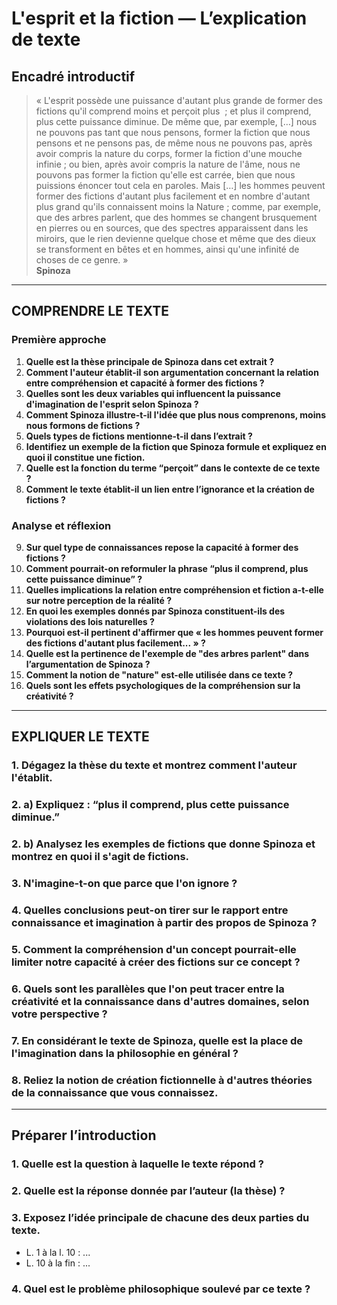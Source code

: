 # L'esprit et la fiction — L’explication de texte

## Encadré introductif
> « L'esprit possède une puissance d'autant plus grande de former des fictions qu'il comprend moins et perçoit plus  ; et plus il comprend, plus cette puissance diminue. De même que, par exemple, […] nous ne pouvons pas tant que nous pensons, former la fiction que nous pensons et ne pensons pas, de même nous ne pouvons pas, après avoir compris la nature du corps, former la fiction d'une mouche infinie ; ou bien, après avoir compris la nature de l'âme, nous ne pouvons pas former la fiction qu'elle est carrée, bien que nous puissions énoncer tout cela en paroles. Mais […] les hommes peuvent former des fictions d'autant plus facilement et en nombre d'autant plus grand qu'ils connaissent moins la Nature ; comme, par exemple, que des arbres parlent, que des hommes se changent brusquement en pierres ou en sources, que des spectres apparaissent dans les miroirs, que le rien devienne quelque chose et même que des dieux se transforment en bêtes et en hommes, ainsi qu'une infinité de choses de ce genre. »  
> **Spinoza**

---

## COMPRENDRE LE TEXTE

### Première approche

1. **Quelle est la thèse principale de Spinoza dans cet extrait ?**
2. **Comment l'auteur établit-il son argumentation concernant la relation entre compréhension et capacité à former des fictions ?**
3. **Quelles sont les deux variables qui influencent la puissance d'imagination de l'esprit selon Spinoza ?**
4. **Comment Spinoza illustre-t-il l'idée que plus nous comprenons, moins nous formons de fictions ?**
5. **Quels types de fictions mentionne-t-il dans l’extrait ?**
6. **Identifiez un exemple de la fiction que Spinoza formule et expliquez en quoi il constitue une fiction.**
7. **Quelle est la fonction du terme “perçoit” dans le contexte de ce texte ?**
8. **Comment le texte établit-il un lien entre l’ignorance et la création de fictions ?**

### Analyse et réflexion

9. **Sur quel type de connaissances repose la capacité à former des fictions ?**
10. **Comment pourrait-on reformuler la phrase “plus il comprend, plus cette puissance diminue” ?**
11. **Quelles implications la relation entre compréhension et fiction a-t-elle sur notre perception de la réalité ?**
12. **En quoi les exemples donnés par Spinoza constituent-ils des violations des lois naturelles ?**
13. **Pourquoi est-il pertinent d'affirmer que « les hommes peuvent former des fictions d'autant plus facilement... » ?**
14. **Quelle est la pertinence de l'exemple de "des arbres parlent" dans l’argumentation de Spinoza ?**
15. **Comment la notion de "nature" est-elle utilisée dans ce texte ?**
16. **Quels sont les effets psychologiques de la compréhension sur la créativité ?**

---

## EXPLIQUER LE TEXTE

### 1. Dégagez la thèse du texte et montrez comment l'auteur l'établit.

### 2. a) Expliquez : “plus il comprend, plus cette puissance diminue.”  
### 2. b) Analysez les exemples de fictions que donne Spinoza et montrez en quoi il s'agit de fictions.

### 3. N'imagine-t-on que parce que l'on ignore ?

### 4. Quelles conclusions peut-on tirer sur le rapport entre connaissance et imagination à partir des propos de Spinoza ?

### 5. Comment la compréhension d'un concept pourrait-elle limiter notre capacité à créer des fictions sur ce concept ?

### 6. Quels sont les parallèles que l'on peut tracer entre la créativité et la connaissance dans d'autres domaines, selon votre perspective ?

### 7. En considérant le texte de Spinoza, quelle est la place de l'imagination dans la philosophie en général ?

### 8. Reliez la notion de création fictionnelle à d'autres théories de la connaissance que vous connaissez.

---

## Préparer l’introduction

### 1. Quelle est la question à laquelle le texte répond ?  
### 2. Quelle est la réponse donnée par l’auteur (la thèse) ?  
### 3. Exposez l’idée principale de chacune des deux parties du texte.  
- L. 1 à la l. 10 : ...  
- L. 10 à la fin : ...  
### 4. Quel est le problème philosophique soulevé par ce texte ?